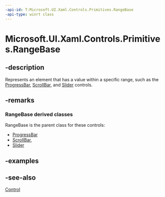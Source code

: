```yaml
---
-api-id: T:Microsoft.UI.Xaml.Controls.Primitives.RangeBase
-api-type: winrt class
---
```


<!-- Class syntax.
public class RangeBase : Windows.UI.Xaml.Controls.Control, Windows.UI.Xaml.Controls.Primitives.IRangeBase, Windows.UI.Xaml.Controls.Primitives.IRangeBaseOverrides
-->

# Microsoft.UI.Xaml.Controls.Primitives.RangeBase

## -description
Represents an element that has a value within a specific range, such as the [ProgressBar](../microsoft.ui.xaml.controls/progressbar.md), [ScrollBar](scrollbar.md), and [Slider](../microsoft.ui.xaml.controls/slider.md) controls.

## -remarks
### **RangeBase** derived classes

RangeBase is the parent class for these controls:
+ [ProgressBar](../microsoft.ui.xaml.controls/progressbar.md)
+ [ScrollBar](scrollbar.md),
+ [Slider](../microsoft.ui.xaml.controls/slider.md)


## -examples

## -see-also
[Control](../microsoft.ui.xaml.controls/control.md)

